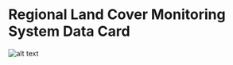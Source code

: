 # Regional Land Cover Monitoring System Data Card

![alt text]([http://url/to/img.png](https://github.com/MayerT1/datacard/blob/main/HKH%20Region.png))
